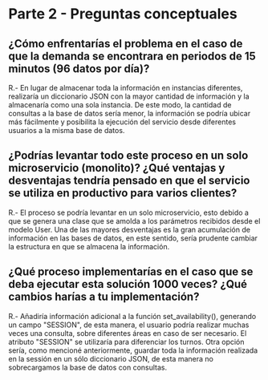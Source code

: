 # Parte 2 - Preguntas conceptuales

## ¿Cómo enfrentarías el problema en el caso de que la demanda se encontrara en periodos de 15 minutos (96 datos por día)?

R.- En lugar de almacenar toda la información en instancias diferentes, realizaría un diccionario JSON con la mayor cantidad de información y la almacenaría como una sola instancia. De este modo, la cantidad de consultas a la base de datos sería menor, la información se podría ubicar más fácilmente y posibilita la ejecución del servicio desde diferentes usuarios a la misma base de datos.

## ¿Podrías levantar todo este proceso en un solo microservicio (monolito)? ¿Qué ventajas y desventajas tendría pensado en que el servicio se utiliza en productivo para varios clientes?

R.- El proceso se podría levantar en un solo microservicio, esto debido a que se genera una clase que se amolda a los parámetros recibidos desde el modelo User. Una de las mayores desventajas es la gran acumulación de información en las bases de datos, en este sentido, sería prudente cambiar la estructura en que se almacena la información.   

## ¿Qué proceso implementarías en el caso que se deba ejecutar esta solución 1000 veces? ¿Qué cambios harías a tu implementación?

R.- Añadiría información adicional a la función set_availability(), generando un campo "SESSION", de esta manera, el usuario podría realizar muchas veces una consulta, sobre diferentes áreas en caso de ser necesario. El atributo "SESSION" se utilizaría para diferenciar los turnos. Otra opción sería, como mencioné anteriormente, guardar toda la información realizada en la sessión en un sólo diccionario JSON, de esta manera no sobrecargamos la base de datos con consultas.
